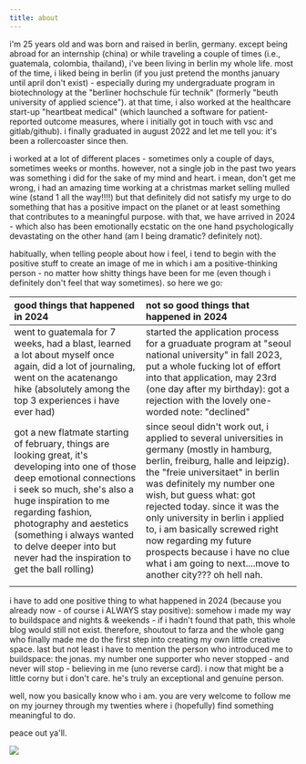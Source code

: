 ```yaml
---
title: about
---
```

i'm 25 years old and was born and raised in berlin, germany. except being abroad for an internship (china) or while traveling a couple of times (i.e., guatemala, colombia, thailand), i've been living in berlin my whole life. most of the time, i liked being in berlin (if you just pretend the months january until april don't exist) - especially during my undergraduate program in biotechnology at the "berliner hochschule für technik" (formerly "beuth university of applied science"). at that time, i also worked at the healthcare start-up "heartbeat medical" (which launched a software for patient-reported outcome measures, where i initially got in touch with vsc and gitlab/github). i finally graduated in august 2022 and let me tell you: it's been a rollercoaster since then. 

i worked at a lot of different places - sometimes only a couple of days, sometimes weeks or months. however, not a single job in the past two years was something i did for the sake of my mind and heart. i mean, don't get me wrong, i had an amazing time working at a christmas market selling mulled wine (stand 1 all the way!!!!) but that definitely did not satisfy my urge to do something that has a positive impact on the planet or at least something that contributes to a meaningful purpose. with that, we have arrived in 2024 - which also has been emotionally ecstatic on the one hand psychologically devastating on the other hand (am I being dramatic? definitely not).

habitually, when telling people about how i feel, i tend to begin with the positive stuff to create an image of me in which i am a positive-thinking person - no matter how shitty things have been for me (even though i definitely don't feel that way sometimes).
so here we go: 

| good things that  happened in 2024                                                                                                                                                                                                                                                                                                      | not so good things that happened in 2024                                                                                                                                                                                                                                                                                                                                                                                                                     |
| :-------------------------------------------------------------------------------------------------------------------------------------------------------------------------------------------------------------------------------------------------------------------------------------------------------------------------------------- | :----------------------------------------------------------------------------------------------------------------------------------------------------------------------------------------------------------------------------------------------------------------------------------------------------------------------------------------------------------------------------------------------------------------------------------------------------------- |
| went to guatemala for 7 weeks, had a blast, learned a lot about myself once again, did a lot of journaling, went on the acatenango hike (absolutely among the top 3 experiences i have ever had)                                                                                                                                        | started the application process for a gruaduate program at "seoul national university" in fall 2023, put a whole fucking lot of effort into that application, may 23rd (one day after my birthday): got a rejection with the lovely one-worded note: "declined"                                                                                                                                                                                              |
| got a new flatmate starting of february, things are looking great, it's developing into one of those deep emotional connections i seek so much, she's also a huge inspiration to me regarding fashion, photography and aestetics (something i always wanted to delve deeper into but never had the inspiration to get the ball rolling) | since seoul didn't work out, i applied to several universities in germany (mostly in hamburg, berlin, freiburg, halle and leipzig). the "freie universitaet" in berlin was definitely my number one wish, but guess what: got rejected today. since it was the only university in berlin i applied to, i am basically screwed right now regarding my future prospects because i have no clue what i am going to next....move to another city??? oh hell nah. |
|                                                                                                                                                                                                                                                                                                                                         |                                                                                                                                                                                                                                                                                                                                                                                                                                                              |


i have to add one positive thing to what happened in 2024 (because you already now - of course i ALWAYS stay positive): somehow i made my way to buildspace and nights & weekends - if i hadn't found that path, this whole blog would still not exist. therefore, shoutout to farza and the whole gang who finally made me do the first step into creating my own little creative space. 
last but not least i have to mention the person who introduced me to buildspace: the jonas. my number one supporter who never stopped - and never will stop - believing in me (uno reverse card). i now that might be a little corny but i don't care. he's truly an exceptional and genuine person.

well, now you basically know who i am. you are very welcome to follow me on my journey through my twenties where i (hopefully) find something meaningful to do.

peace out ya'll.

![](static/aboutme.png)

